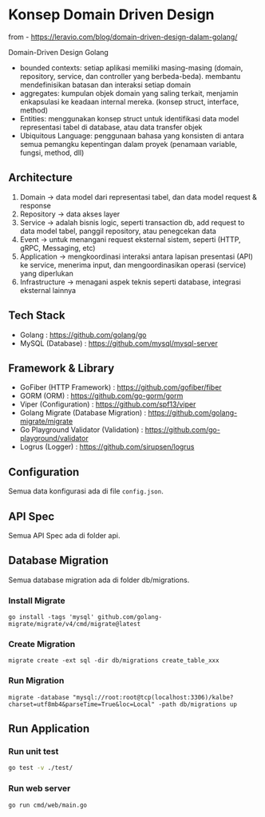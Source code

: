 # Konsep Domain Driven Design

from - https://leravio.com/blog/domain-driven-design-dalam-golang/

Domain-Driven Design Golang

- bounded contexts: setiap aplikasi memiliki masing-masing (domain, repository, service, dan controller yang berbeda-beda). membantu mendefinisikan batasan dan interaksi setiap domain
- aggregates: kumpulan objek domain yang saling terkait, menjamin enkapsulasi ke keadaan internal mereka. (konsep struct, interface, method)
- Entities: menggunakan konsep struct untuk identifikasi data model representasi tabel di database, atau data transfer objek
- Ubiquitous Language: penggunaan bahasa yang konsisten di antara semua pemangku kepentingan dalam proyek (penamaan variable, fungsi, method, dll)

## Architecture

1. Domain -> data model dari representasi tabel, dan data model request & response
2. Repository -> data akses layer
3. Service -> adalah bisnis logic, seperti transaction db, add request to data model tabel, panggil repository, atau penegcekan data
4. Event -> untuk menangani request eksternal sistem, seperti (HTTP, gRPC, Messaging, etc)
5. Application -> mengkoordinasi interaksi antara lapisan presentasi (API) ke service, menerima input, dan mengoordinasikan operasi (service) yang diperlukan
6. Infrastructure -> menagani aspek teknis seperti database, integrasi eksternal lainnya


## Tech Stack

- Golang : https://github.com/golang/go
- MySQL (Database) : https://github.com/mysql/mysql-server

## Framework & Library

- GoFiber (HTTP Framework) : https://github.com/gofiber/fiber
- GORM (ORM) : https://github.com/go-gorm/gorm
- Viper (Configuration) : https://github.com/spf13/viper
- Golang Migrate (Database Migration) : https://github.com/golang-migrate/migrate
- Go Playground Validator (Validation) : https://github.com/go-playground/validator
- Logrus (Logger) : https://github.com/sirupsen/logrus

## Configuration

Semua data konfigurasi ada di file `config.json`.

## API Spec

Semua API Spec ada di folder api.

## Database Migration

Semua database migration ada di folder db/migrations.

### Install Migrate
```shell
go install -tags 'mysql' github.com/golang-migrate/migrate/v4/cmd/migrate@latest
```

### Create Migration

```shell
migrate create -ext sql -dir db/migrations create_table_xxx
```

### Run Migration

```shell
migrate -database "mysql://root:root@tcp(localhost:3306)/kalbe?charset=utf8mb4&parseTime=True&loc=Local" -path db/migrations up
```

## Run Application

### Run unit test

```bash
go test -v ./test/
```

### Run web server

```bash
go run cmd/web/main.go
```